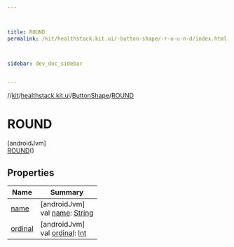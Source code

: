 ```yaml
---



title: ROUND
permalink: /kit/healthstack.kit.ui/-button-shape/-r-o-u-n-d/index.html



sidebar: dev_doc_sidebar


---
```




//[kit](/kit.html)/[healthstack.kit.ui](../../index.html)/[ButtonShape](../index.html)/[ROUND](index.html)



# ROUND



[androidJvm]\
[ROUND](index.html)()



## Properties


| Name | Summary |
|---|---|
| [name](../-s-q-u-a-r-e/index.html#-372974862%2FProperties%2F-106109196) | [androidJvm]<br>val [name](../-s-q-u-a-r-e/index.html#-372974862%2FProperties%2F-106109196): [String](https://kotlinlang.org/api/latest/jvm/stdlib/kotlin/-string/index.html) |
| [ordinal](../-s-q-u-a-r-e/index.html#-739389684%2FProperties%2F-106109196) | [androidJvm]<br>val [ordinal](../-s-q-u-a-r-e/index.html#-739389684%2FProperties%2F-106109196): [Int](https://kotlinlang.org/api/latest/jvm/stdlib/kotlin/-int/index.html) |




